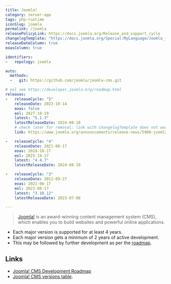 ```yaml
---
title: Joomla!
category: server-app
tags: php-runtime
iconSlug: joomla
permalink: /joomla
releasePolicyLink: https://docs.joomla.org/Release_and_support_cycle
changelogTemplate: "https://docs.joomla.org/Special:MyLanguage/Joomla_{{'__LATEST__'|split:'.'|slice:0,2|join:'.'}}_version_history#Joomla___LATEST__"
releaseDateColumn: true
eoasColumn: true

identifiers:
-   repology: joomla

auto:
  methods:
  -   git: https://github.com/joomla/joomla-cms.git

# eol see https://developer.joomla.org/roadmap.html
releases:
-   releaseCycle: "5"
    releaseDate: 2023-10-14
    eoas: false
    eol: 2027-10-19
    latest: "5.1.3"
    latestReleaseDate: 2024-08-18
    # check later for removal: link with changelogTemplate does not work (yet)
    link: https://www.joomla.org/announcements/release-news/5900-joomla-5-0-and-joomla-4-4-are-here

-   releaseCycle: "4"
    releaseDate: 2021-08-17
    eoas: 2024-10-17
    eol: 2025-10-17
    latest: "4.4.7"
    latestReleaseDate: 2024-08-19

-   releaseCycle: "3"
    releaseDate: 2012-09-27
    eoas: 2021-08-17
    eol: 2023-08-17
    latest: "3.10.12"
    latestReleaseDate: 2023-07-08

---
```


> [Joomla!](https://www.joomla.org/) is an award-winning content management system (CMS), which
> enables you to build websites and powerful online applications.

- Each major version is supported for at least 4 years.
- Each major version gets a minimum of 2 years of active development.
- This may be followed by further development as per the [roadmap][roadmap].

## Links

- [Joomla! CMS Development Roadmap][roadmap]
- [Joomla! CMS versions table](https://docs.joomla.org/Special:MyLanguage/Joomla!_CMS_versions).

[roadmap]: https://docs.joomla.org/Special:MyLanguage/Joomla_CMS_Development_Roadmap
